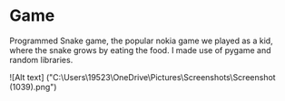 # Game
Programmed Snake game, the popular nokia game we played as a kid, where the snake grows by eating the food.
I made use of pygame and random libraries.

![Alt text] ("C:\Users\19523\OneDrive\Pictures\Screenshots\Screenshot (1039).png")
